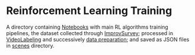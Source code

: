 # Reinforcement Learning Training
A directory containing [Notebooks](Notebooks) with main RL algorithms training pipelines, the dataset collected through [ImprovSurvey](../ImprovSurvey); processed in [VideoLabeling](VideoLabeling) and successively [data preparation](data_preparation.ipynb); and saved as JSON files in [scenes](scenes) directory.
